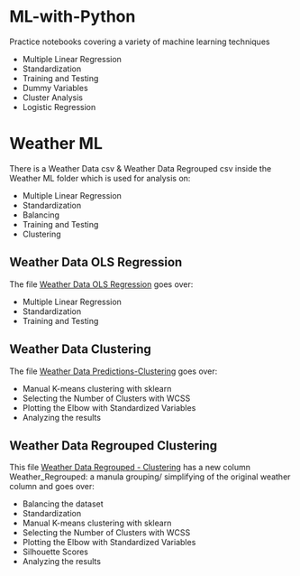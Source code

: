 # ML-with-Python
Practice notebooks covering a variety of machine learning techniques
- Multiple Linear Regression
- Standardization
- Training and Testing
- Dummy Variables
- Cluster Analysis
- Logistic Regression

# Weather ML
There is a Weather Data csv & Weather Data Regrouped csv inside the Weather ML folder which is used for analysis on: 
- Multiple Linear Regression
- Standardization
- Balancing
- Training and Testing
- Clustering
## Weather Data OLS Regression 
The file [Weather Data OLS Regression](/Weather%20ML/Weather%20Data%20OLS%20Regression.ipynb) goes over:
- Multiple Linear Regression
- Standardization
- Training and Testing
## Weather Data Clustering
The file [Weather Data Predictions-Clustering](/Weather%20ML/Weather%20Data%20Predictions%20-%20Clustering.ipynb) goes over:
- Manual K-means clustering with sklearn
- Selecting the Number of Clusters with WCSS
- Plotting the Elbow with Standardized Variables
- Analyzing the results
## Weather Data Regrouped Clustering
This file [Weather Data Regrouped - Clustering](/Weather%20ML/Weather%20Data%20Regrouped%20-%20Clustering.ipynb) has a new column Weather_Regrouped: a manula grouping/ simplifying of the original weather column and goes over:
- Balancing the dataset
- Standardization
- Manual K-means clustering with sklearn
- Selecting the Number of Clusters with WCSS
- Plotting the Elbow with Standardized Variables
- Silhouette Scores
- Analyzing the results
